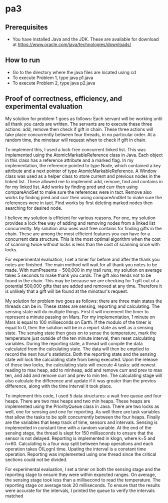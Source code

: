 # pa3

## Prerequisites
* You have installed Java and the JDK. These are available for download at https://www.oracle.com/java/technologies/downloads/

## How to run
* Go to the directory where the java files are located using cd
* To execute Problem 1, type java p1.java
* To execute Problem 2, type java p2.java

## Proof of correctness, efficiency, and experimental evaluation
My solution for problem 1 goes as follows: Each servant will be working until all thank you cards are written. The servants are to execute these three actions: add, remove then check if gift in chain. These three actions will take place concurrently between four threads, in no particular order. At a random time, the minotaur will request when to check if gift in chain. 

To implement this, I used a lock-free concurrent linked list. This was implemented using the AtomicMarkableReference class in Java. Each object in this class has a reference attribute and a marked flag. In my implementation, the reference pointed to type Node, which contained a key attribute and a next pointer of type AtomicMarkableReference<Node>. A Window class was used as a helper class to store current and previous nodes in the linked list. These allowed me to implement add, remove, find and contains in for my linked list. Add works by finding pred and curr then using compareAndSet to make sure the references were in tact. Remove also works by finding pred and curr then using compareAndSet to make sure the references were in tact. Find works by first deleting marked nodes then searching for desired node. 

I believe my solution is efficient for various reasons. For one, my solution provides a lock free way of adding and removing nodes from a linked list concurrently. My solution also uses wait free contains for finding gifts in the chain. These are among the most efficient features you can have for a concurrent data structure. This is the most optimal algorithm when the cost of scanning twice without locks is less than the cost of scanning once with locks. 

For experimental evaluation, I set a timer for before and after the thank you notes are finished. The main method will wait for all thank you notes to be made. With numPresents = 500,000 in my trail runs, my solution on average takes 5 seconds to make thank you cards. The gift also tends not to be found in the chain. This may be because we are checking for 1 gift out of a potential 500,000 gifts that are added and removed at any time. Therefore it is unlikely that a gift will be found at the minotaur's request. 

My solution for problem two goes as follows: there are three main states the threads can be in. These states are sensing, reporting and calculating. The sensing state will do multiple things. First it will increment the timer to represent a minute passing on Mars. For my implementation, 1 minute on Mars is equal to 100 milliseconds on Earth. If the modulo of the timer is equal to 0, then the solution will be in a report state as well as a sensing state. The sensing state then goes on to sense the temperature, mark the temperature just outside of the ten minute interval, then reset calculating variables. During the reporting state, a thread will compile the data calculated from the calculating state. The data will then be emptied to record the next hour's statistics. Both the reporting state and the sensing state will lock the calculating state from being executed. Upon the release of those two locks, the calculating state will execute 4 tasks: add newest reading to max heap, add to minheap, add and remove curr and prev to max ten, and add and remove curr and prev to min ten. The calculating stage will also calculate the difference and update if it was greater than the previos difference, along with the time interval it took place.

To implement this code, I used 5 data structures: a wait free queue and four heaps. There are two max heaps and two min heaps. These heaps are implemented using the PriorityQueue class in Java. There are two locks as well, one for sensing and one for reporting. As well there are task variables that allow the tasks to be split concurrently between the four heaps. Finally are the variables that keep track of time, sensors and intervals. Sensing is implemented in constant time with a random variable. At the end of the sensing stage, the thread is slept for 150 milliseconds to ensure that the sensor is not delayed. Reporting is implemented in klogn, where k=5 and n=60. Calculating is a four way split between heap operations and each operation takes O(Logn) time. Upating the interval is a constant time operation. Reporting was implemented using one thread since the critical sections could not be divided.

For experimental evaluation, I set a timer on both the sensing stage and the reporting stage to ensure they were within expected ranges. On average, the sensing stage took less than a millisecond to read the temperature. The reporting stage on average took 20 milliseconds. To ensure that the results were accurate for the intervals, I printed the queue to verify the intervals matched